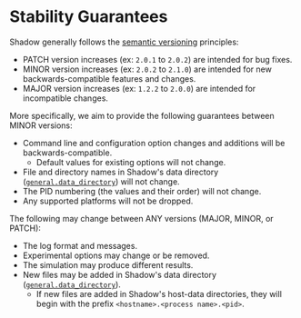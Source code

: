 # Stability Guarantees

Shadow generally follows the [semantic versioning](https://semver.org/)
principles:

- PATCH version increases (ex: `2.0.1` to `2.0.2`) are intended for bug fixes.
- MINOR version increases (ex: `2.0.2` to `2.1.0`) are intended for new
  backwards-compatible features and changes.
- MAJOR version increases (ex: `1.2.2` to `2.0.0`) are intended for
  incompatible changes.

More specifically, we aim to provide the following guarantees between MINOR
versions:

- Command line and configuration option changes and additions will be
  backwards-compatible.
	- Default values for existing options will not change.
- File and directory names in Shadow's data directory
  ([`general.data_directory`](shadow_config_spec.html#generaldata_directory))
  will not change.
- The PID numbering (the values and their order) will not change.
- Any supported platforms will not be dropped.

The following may change between ANY versions (MAJOR, MINOR, or PATCH):

- The log format and messages.
- Experimental options may change or be removed.
- The simulation may produce different results.
- New files may be added in Shadow's data directory
  ([`general.data_directory`](shadow_config_spec.html#generaldata_directory)).
	- If new files are added in Shadow's host-data directories, they will begin
	  with the prefix `<hostname>.<process name>.<pid>`.
